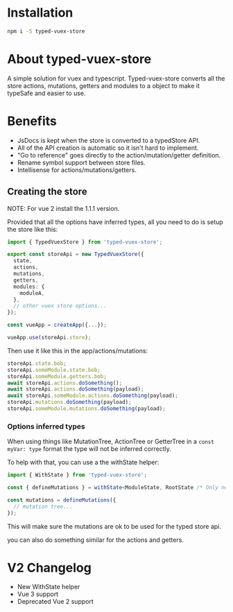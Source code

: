 # Installation

```bash
npm i -S typed-vuex-store
```

# About typed-vuex-store

A simple solution for vuex and typescript. Typed-vuex-store converts all the store actions, mutations, getters and modules to a object to make it typeSafe and easier to use.

# Benefits

- JsDocs is kept when the store is converted to a typedStore API.
- All of the API creation is automatic so it isn't hard to implement.
- "Go to reference" goes directly to the action/mutation/getter definition.
- Rename symbol support between store files.
- Intellisense for actions/mutations/getters.

## Creating the store

NOTE: For vue 2 install the 1.1.1 version.

Provided that all the options have inferred types, all you need to do is setup the store like this:

```typescript
import { TypedVuexStore } from 'typed-vuex-store';

export const storeApi = new TypedVuexStore({
  state,
  actions,
  mutations,
  getters,
  modules: {
    moduleA,
  },
  // other vuex store options...
});

const vueApp = createApp({...});

vueApp.use(storeApi.store);
```

Then use it like this in the app/actions/mutations:

```typescript
storeApi.state.bob;
storeApi.someModule.state.bob;
storeApi.someModule.getters.bob;
await storeApi.actions.doSomething();
await storeApi.actions.doSomething(payload);
await storeApi.someModule.actions.doSomething(payload);
storeApi.mutations.doSomething(payload);
storeApi.someModule.mutations.doSomething(payload);
```

### Options inferred types

When using things like MutationTree, ActionTree or GetterTree in a `const myVar: type` format the type will not be inferred correctly.

To help with that, you can use a the withState helper:

```typescript
import { WithState } from 'typed-vuex-store';

const { defineMutations } = withState<ModuleState, RootState /* Only needed for actions */>();

const mutations = defineMutations({
  // mutation tree...
});
```

This will make sure the mutations are ok to be used for the typed store api.

you can also do something similar for the actions and getters.

# V2 Changelog
- New WithState helper
- Vue 3 support
- Deprecated Vue 2 support